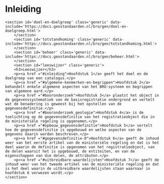 # Inleiding
 	<section id='doel-en-doelgroep' class='generic' data-include='https://docs.geostandaarden.nl/bro/gen/doel-en-doelgroep.html'>
    	</section>
    	<section id='totstandkoming' class='generic' data-include='https://docs.geostandaarden.nl/bro/gen/totstandkoming.html'>
    	</section>
    	<section id='beheer' class='generic' data-include='https://docs.geostandaarden.nl/bro/gen/beheer.html'>
    	</section>
    	<section id="leeswijzer" class='generic'>
    	<h3>Leeswijzer</h3>
		<p><a href ="#inleiding">Hoofdstuk 1</a> geeft het doel en de doelgroep van een catalogus.</p>
		<p><a href ="#algemene-kenmerken-en-begrippen">Hoofdstuk 2</a> behandelt enkele algemene aspecten van het BRO-systeem en begrippen van algemene aard.</p>
		<p><a href ="#booronderzoek">Hoofdstuk 3</a> plaatst het object in de gegevenssystematiek van de basisregistratie ondergrond en vertelt wat de benadering is geweest bij het opstellen van de gegevensdefinitie.</p>
		<p><a href ="#booronderzoek_geologie">Hoofdstuk 4</a> is de toelichting op de gegevensdefinitie van het registratieobject die in de ministeriële regeling is opgenomen.</p>
		<p><a href ="#opbouw_gegevensdefinitie">Hoofdstuk 5</a> vertelt hoe de gegevensdefinitie is opgebouwd en welke aspecten van de gegevens daarin worden beschreven.</p>
		<p><a href ="#gegevensdefinitie-0">Hoofdstuk 6</a> geeft de inhoud weer van het eerste artikel van de ministeriële regeling en dat is het deel waarin de definitie is opgenomen van het registratieobject, van de delen waaruit het is opgebouwd, de entiteiten, en van de eigenschappen van die delen, de attributen.</p>
		<p><a href ="#uitbreidbare-waardelijsten">Hoofdstuk 7</a> geeft de inhoud weer van het tweede artikel van de ministeriële regeling en dat is het deel waarin de uitbreidbare waardelijsten staan waarnaar in hoofdstuk 6 verwezen wordt.</p>
  	</section>
